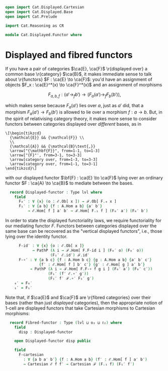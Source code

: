 ```agda
open import Cat.Displayed.Cartesian
open import Cat.Displayed.Base
open import Cat.Prelude

import Cat.Reasoning as CR

module Cat.Displayed.Functor where
```

# Displayed and fibred functors

If you have a pair of categories $\ca{E}, \ca{F}$ \r{displayed over} a
common base \r{category} $\ca{B}$, it makes immediate sense to talk
about \r{functors} $F : \ca{E} \to \ca{F}$: you'd have an assignment of
objects $F_x : \ca{E}^*(x) \to \ca{F}^*(x)$ and an assignment of
morphisms

$$
F_{a,b,f} : (a' \to_f b') \to (F_a(a') \to_f F_b(b'))\text{,}
$$

which makes sense because $F_a(a')$ lies over $a$, just as $a'$ did,
that a morphism $F_a(a') \to F_b(b')$ is allowed to lie over a morphism
$f : a \to b$. But, in the spirit of relativising category theory, it
makes more sense to consider functors between categories displayed over
_different_ bases, as in

~~~{.quiver}
\[\begin{tikzcd}
  {\mathcal{E}} && {\mathcal{F}} \\
  \\
  {\mathcal{A}} && {\mathcal{B}\text{,}}
  \arrow["{\mathbf{F}}", from=1-1, to=1-3]
  \arrow["{F}"', from=3-1, to=3-3]
  \arrow[category over, from=1-3, to=3-3]
  \arrow[category over, from=1-1, to=3-1]
\end{tikzcd}\]
~~~

with our displayed functor $\bf{F} : \ca{E} \to \ca{F}$ lying over an
ordinary functor $F : \ca{A} \to \ca{B}$ to mediate between the bases.

<!--
```agda
module
  _ {o ℓ o′ ℓ′ o₂ ℓ₂ o₂′ ℓ₂′}
    {A : Precategory o ℓ}
    {B : Precategory o₂ ℓ₂}
    (ℰ : Displayed A o′ ℓ′)
    (ℱ : Displayed B o₂′ ℓ₂′)
    (F : Functor A B)
  where
  private
    module F = Functor F
    module A = CR A
    module B = CR B
    module ℰ = Displayed ℰ
    module ℱ = Displayed ℱ
    lvl : Level
    lvl = o ⊔ o′ ⊔ o₂′ ⊔ ℓ ⊔ ℓ′ ⊔ ℓ₂′
```
-->

```agda
  record Displayed-functor : Type lvl where
    field
      F₀′ : ∀ {x} (o : ℰ.Ob[ x ]) → ℱ.Ob[ F.₀ x ]
      F₁′ : ∀ {a b} {f : A.Hom a b} {a′ b′}
          → ℰ.Hom[ f ] a′ b′ → ℱ.Hom[ F.₁ f ] (F₀′ a′) (F₀′ b′)
```

In order to state the displayed functoriality laws, we require
functoriality for our mediating functor $F$. Functors between categories
displayed over the same base can be recovered as the "vertical displayed
functors", i.e., those lying over the identity functor.

```agda
      F-id′ : ∀ {x} {o : ℰ.Ob[ x ]}
            → PathP (λ i → ℱ.Hom[ F.F-id i ] (F₀′ o) (F₀′ o))
                    (F₁′ ℰ.id′) ℱ.id′
      F-∘′ : ∀ {a b c} {f : A.Hom b c} {g : A.Hom a b} {a′ b′ c′}
               {f′ : ℰ.Hom[ f ] b′ c′} {g′ : ℰ.Hom[ g ] a′ b′}
           → PathP (λ i → ℱ.Hom[ F.F-∘ f g i ] (F₀′ a′) (F₀′ c′))
                   (F₁′ (f′ ℰ.∘′ g′))
                   (F₁′ f′ ℱ.∘′ F₁′ g′)
    ₀′ = F₀′
    ₁′ = F₁′
```

Note that, if $\ca{E}$ and $\ca{F}$ are \r{fibred categories} over their
bases (rather than just _displayed_ categories), then the appropriate
notion of 1-cell are displayed functors that take Cartesian morphisms to
Cartesian morphisms:

```agda
  record Fibred-functor : Type (lvl ⊔ o₂ ⊔ ℓ₂) where
    field
      disp : Displayed-functor

    open Displayed-functor disp public

    field
      F-cartesian
        : ∀ {a b a′ b′} {f : A.Hom a b} (f′ : ℰ.Hom[ f ] a′ b′)
        → Cartesian ℰ f f′ → Cartesian ℱ (F.₁ f) (F₁′ f′)
```

